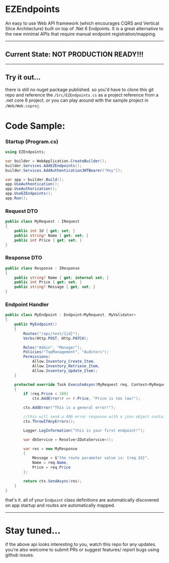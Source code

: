 # EZEndpoints

An easy to use Web API framework (which encourages CQRS and Vertical Slice Architecture) built on top of .Net 6 Endpoints. It is a great alternative to the new minimal APIs that require manual endpoint registration/mapping.

---
## Current State: **NOT PRODUCTION READY!!!**
---

## Try it out...
there is still no nuget package published. so you'd have to clone this git repo and reference the `/Src/EZEndpoints.cs` as a project reference from a .net core 6 project. or you can play around with the sample project in `/Web/Web.csproj`.

# Code Sample:

### Startup (Program.cs)
```csharp
using EZEndpoints;

var builder = WebApplication.CreateBuilder();
builder.Services.AddEZEndpoints();
builder.Services.AddAuthenticationJWTBearer("Key"]);

var app = builder.Build();
app.UseAuthentication();
app.UseAuthorization();
app.UseEZEndpoints();
app.Run();
```

### Request DTO
```csharp
public class MyRequest : IRequest
{
    public int Id { get; set; }
    public string? Name { get; set; }
    public int Price { get; set; }
}
```

### Response DTO
```csharp
public class Response : IResponse
{
    public string? Name { get; internal set; }
    public int Price { get; set; }
    public string? Message { get; set; }
}
```

### Endpoint Handler
```csharp
public class MyEndpoint : Endpoint<MyRequest, MyValidator>
{
    public MyEndpoint()
    {
        Routes("/api/test/{id}");
        Verbs(Http.POST, Http.PATCH);

        Roles("Admin", "Manager");
        Policies("TopManagement", "Auditors");
        Permissions(
            Allow.Inventory_Create_Item,
            Allow.Inventory_Retrieve_Item,
            Allow.Inventory_Update_Item);
    }

    protected override Task ExecuteAsync(MyRequest req, Context<MyRequest> ctx)
    {
        if (req.Price < 100)
            ctx.AddError(r => r.Price, "Price is too low!");

        ctx.AddError("This is a general error!");

        //this will send a 400 error response with a json object containing error details.
        ctx.ThrowIfAnyErrors();

        Logger.LogInformation("this is your first endpoint!");

        var dbService = Resolve<IDataService>();

        var res = new MyResponse
        {
            Message = $"the route parameter value is: {req.Id}",
            Name = req.Name,
            Price = req.Price
        };

        return ctx.SendAsync(res);
    }
}
```

that's it. all of your `Endpoint` class definitions are automatically discovered on app startup and routes are automatically mapped.

---
# Stay tuned...

if the above api looks interesting to you, watch this repo for any updates. you're also welcome to submit PRs or suggest features/ report bugs using github issues.